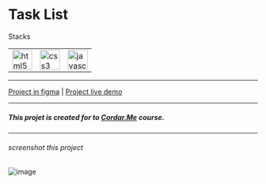 # Task List


<table>
    Stacks 
   <tr>
    <td>
      <a href="https://www.w3schools.com/html/" target="_blank" rel="noreferrer"> 
        <img src="https://alissonpeixer.github.io/iconStacks/assents/html-5-480px.svg" alt="html5" width="40" height="40"/> 
      </a> 
     </td>
      <td>
        <a href="https://www.w3schools.com/css/" target="_blank" rel="noreferrer"> 
          <img src="https://alissonpeixer.github.io/iconStacks/assents/css-3-480px.svg" alt="css3" width="40" height="40"/> 
        </a> 
      </td>
      <td>
        <a href="https://developer.mozilla.org/en-US/docs/Web/JavaScript" target="_blank" rel="noreferrer"> 
          <img src="https://alissonpeixer.github.io/iconStacks/assents/javascript-480px.svg" alt="javascript" width="40" height="40"/>   
        </a> 
      </td>
      </tr>
</table>

---

[Project in figma](https://www.figma.com/file/wauNqFLNyPlyMei9q548Oj/N%C3%ADvel-3-%E2%80%A2-Desafio-3-%E2%80%A2-Lista-de-tarefas?node-id=1%3A1308) | 
[Project live demo](https://alissonpeixer.github.io/task-list)

---


##### This projet is created for to [Cordar.Me](https://codar.me/) course. 
---
###### screenshot this project
![image](https://user-images.githubusercontent.com/48291580/188503353-2bf78098-b283-4595-805d-4ef35a15ae43.png)


